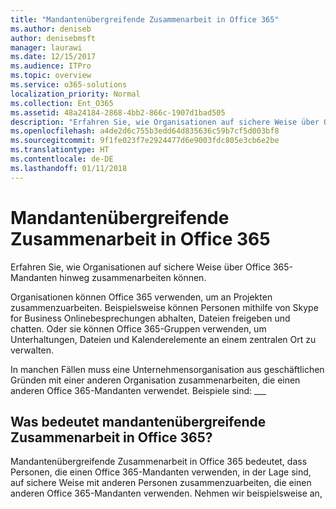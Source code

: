 ```yaml
---
title: "Mandantenübergreifende Zusammenarbeit in Office 365"
ms.author: deniseb
author: denisebmsft
manager: laurawi
ms.date: 12/15/2017
ms.audience: ITPro
ms.topic: overview
ms.service: o365-solutions
localization_priority: Normal
ms.collection: Ent_O365
ms.assetid: 48a24184-2868-4bb2-866c-1907d1bad505
description: "Erfahren Sie, wie Organisationen auf sichere Weise über Office 365-Mandanten hinweg zusammenarbeiten können."
ms.openlocfilehash: a4de2d6c755b3edd64d835636c59b7cf5d003bf8
ms.sourcegitcommit: 9f1fe023f7e2924477d6e9003fdc805e3cb6e2be
ms.translationtype: HT
ms.contentlocale: de-DE
ms.lasthandoff: 01/11/2018
---
```

# <a name="office-365-cross-tenant-collaboration"></a>Mandantenübergreifende Zusammenarbeit in Office 365

Erfahren Sie, wie Organisationen auf sichere Weise über Office 365-Mandanten hinweg zusammenarbeiten können.
  
Organisationen können Office 365 verwenden, um an Projekten zusammenzuarbeiten. Beispielsweise können Personen mithilfe von Skype for Business Onlinebesprechungen abhalten, Dateien freigeben und chatten. Oder sie können Office 365-Gruppen verwenden, um Unterhaltungen, Dateien und Kalenderelemente an einem zentralen Ort zu verwalten.
  
In manchen Fällen muss eine Unternehmensorganisation aus geschäftlichen Gründen mit einer anderen Organisation zusammenarbeiten, die einen anderen Office 365-Mandanten verwendet. Beispiele sind: ___
  
## <a name="what-is-office-365-cross-tenant-collaboration"></a>Was bedeutet mandantenübergreifende Zusammenarbeit in Office 365?
<a name="whatisctc"> </a>

Mandantenübergreifende Zusammenarbeit in Office 365 bedeutet, dass Personen, die einen Office 365-Mandanten verwenden, in der Lage sind, auf sichere Weise mit anderen Personen zusammenzuarbeiten, die einen anderen Office 365-Mandanten verwenden. Nehmen wir beispielsweise an, 
  

